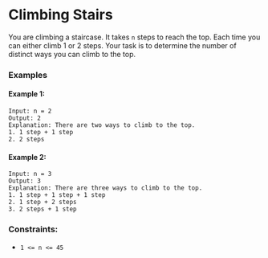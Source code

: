 # Climbing Stairs

You are climbing a staircase. It takes `n` steps to reach the top. Each time you can either climb 1 or 2 steps. Your task is to determine the number of distinct ways you can climb to the top.

### Examples

#### Example 1:
```
Input: n = 2
Output: 2
Explanation: There are two ways to climb to the top.
1. 1 step + 1 step
2. 2 steps
```

#### Example 2:
```
Input: n = 3
Output: 3
Explanation: There are three ways to climb to the top.
1. 1 step + 1 step + 1 step
2. 1 step + 2 steps
3. 2 steps + 1 step
```

### Constraints:
* `1 <= n <= 45`
